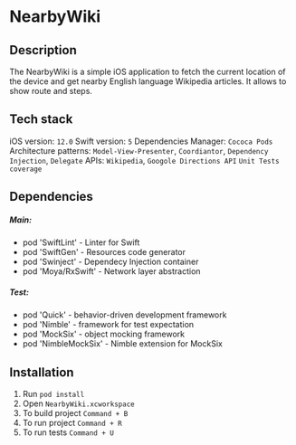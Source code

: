 # NearbyWiki

## Description
The NearbyWiki is a simple iOS application to fetch the current location of the device and get nearby English language Wikipedia articles. It allows to show route and steps.

## Tech stack
iOS version: `12.0`
Swift version: `5`
Dependencies Manager: `Cococa Pods`
Architecture patterns: `Model-View-Presenter`, `Coordiantor`, `Dependency Injection`, `Delegate`
APIs: `Wikipedia`, `Googole Directions API`
`Unit Tests coverage`

## Dependencies
##### Main: 
- pod 'SwiftLint' - Linter for Swift
- pod 'SwiftGen' - Resources code generator
- pod 'Swinject' - Dependecy Injection container
- pod 'Moya/RxSwift' - Network layer abstraction

##### Test:
- pod 'Quick' - behavior-driven development framework
- pod 'Nimble' - framework for test expectation
- pod 'MockSix' -  object mocking framework
- pod 'NimbleMockSix' - Nimble extension for MockSix

## Installation
1. Run ```pod install```
2. Open ```NearbyWiki.xcworkspace```
3. To build project ```Command + B```
3. To run project ```Command + R```
4. To run tests ```Command + U```
